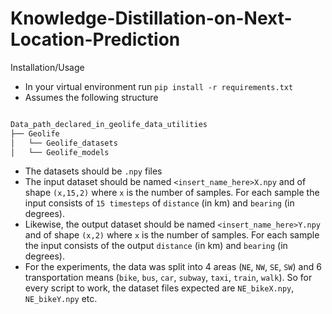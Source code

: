 # Knowledge-Distillation-on-Next-Location-Prediction

Installation/Usage

 - In your virtual environment run ```pip install -r requirements.txt```
 - Assumes the following structure
```bash

Data_path_declared_in_geolife_data_utilities
├── Geolife
│   └── Geolife_datasets
│   └── Geolife_models
```
 - The datasets should be ```.npy``` files
 - The input dataset should be named ```<insert_name_here>X.npy``` and of shape ```(x,15,2)``` where ```x``` is the number of samples. For each sample the input consists of ```15 timesteps``` of ```distance``` (in km) and ```bearing``` (in degrees).
 - Likewise, the output dataset should be named ```<insert_name_here>Y.npy``` and of shape ```(x,2)``` where ```x``` is the number of samples. For each sample the input consists of the output ```distance``` (in km) and ```bearing``` (in degrees).
 - For the experiments, the data was split into 4 areas (```NE```, ```NW```, ```SE```, ```SW```) and 6 transportation means (```bike```, ```bus```, ```car```, ```subway```, ```taxi```, ```train```, ```walk```). So for every script to work, the dataset files expected are ```NE_bikeX.npy```, ```NE_bikeY.npy``` etc.
